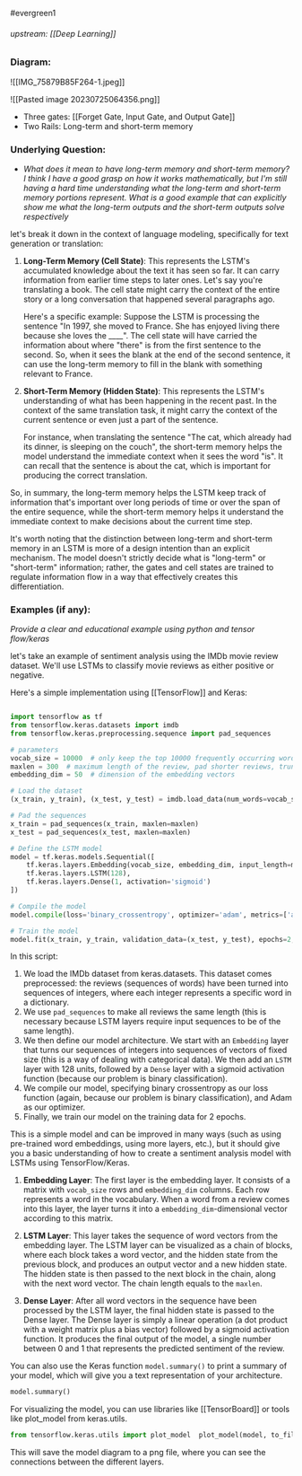 #evergreen1 
###### upstream: [[Deep Learning]]

### Diagram:
![[IMG_75879B85F264-1.jpeg]]

![[Pasted image 20230725064356.png]]
- Three gates: [[Forget Gate, Input Gate, and Output Gate]]
- Two Rails: Long-term and short-term memory 

### Underlying Question: 
- *What does it mean to have long-term memory and short-term memory? I think I have a good grasp on how it works mathematically, but I'm still having a hard time understanding what the long-term and short-term memory portions represent. What is a good example that can explicitly show me what the long-term outputs and the short-term outputs solve respectively*

let's break it down in the context of language modeling, specifically for text generation or translation:

1.  **Long-Term Memory (Cell State)**: This represents the LSTM's accumulated knowledge about the text it has seen so far. It can carry information from earlier time steps to later ones. Let's say you're translating a book. The cell state might carry the context of the entire story or a long conversation that happened several paragraphs ago.
    
    Here's a specific example: Suppose the LSTM is processing the sentence "In 1997, she moved to France. She has enjoyed living there because she loves the ____". The cell state will have carried the information about where "there" is from the first sentence to the second. So, when it sees the blank at the end of the second sentence, it can use the long-term memory to fill in the blank with something relevant to France.
    
2.  **Short-Term Memory (Hidden State)**: This represents the LSTM's understanding of what has been happening in the recent past. In the context of the same translation task, it might carry the context of the current sentence or even just a part of the sentence.
    
    For instance, when translating the sentence "The cat, which already had its dinner, is sleeping on the couch", the short-term memory helps the model understand the immediate context when it sees the word "is". It can recall that the sentence is about the cat, which is important for producing the correct translation.
    

So, in summary, the long-term memory helps the LSTM keep track of information that's important over long periods of time or over the span of the entire sequence, while the short-term memory helps it understand the immediate context to make decisions about the current time step.

It's worth noting that the distinction between long-term and short-term memory in an LSTM is more of a design intention than an explicit mechanism. The model doesn't strictly decide what is "long-term" or "short-term" information; rather, the gates and cell states are trained to regulate information flow in a way that effectively creates this differentiation.

### Examples (if any): 

*Provide a clear and educational example using python and tensor flow/keras*

let's take an example of sentiment analysis using the IMDb movie review dataset. We'll use LSTMs to classify movie reviews as either positive or negative.

Here's a simple implementation using [[TensorFlow]] and Keras:

```python 

import tensorflow as tf
from tensorflow.keras.datasets import imdb
from tensorflow.keras.preprocessing.sequence import pad_sequences

# parameters
vocab_size = 10000  # only keep the top 10000 frequently occurring words
maxlen = 300  # maximum length of the review, pad shorter reviews, truncate longer ones
embedding_dim = 50  # dimension of the embedding vectors

# Load the dataset
(x_train, y_train), (x_test, y_test) = imdb.load_data(num_words=vocab_size)

# Pad the sequences
x_train = pad_sequences(x_train, maxlen=maxlen)
x_test = pad_sequences(x_test, maxlen=maxlen)

# Define the LSTM model
model = tf.keras.models.Sequential([
    tf.keras.layers.Embedding(vocab_size, embedding_dim, input_length=maxlen),
    tf.keras.layers.LSTM(128),
    tf.keras.layers.Dense(1, activation='sigmoid')
])

# Compile the model
model.compile(loss='binary_crossentropy', optimizer='adam', metrics=['accuracy'])

# Train the model
model.fit(x_train, y_train, validation_data=(x_test, y_test), epochs=2, batch_size=64)

```

In this script:

1.  We load the IMDb dataset from keras.datasets. This dataset comes preprocessed: the reviews (sequences of words) have been turned into sequences of integers, where each integer represents a specific word in a dictionary.
2.  We use `pad_sequences` to make all reviews the same length (this is necessary because LSTM layers require input sequences to be of the same length).
3.  We then define our model architecture. We start with an `Embedding` layer that turns our sequences of integers into sequences of vectors of fixed size (this is a way of dealing with categorical data). We then add an `LSTM` layer with 128 units, followed by a `Dense` layer with a sigmoid activation function (because our problem is binary classification).
4.  We compile our model, specifying binary crossentropy as our loss function (again, because our problem is binary classification), and Adam as our optimizer.
5.  Finally, we train our model on the training data for 2 epochs.

This is a simple model and can be improved in many ways (such as using pre-trained word embeddings, using more layers, etc.), but it should give you a basic understanding of how to create a sentiment analysis model with LSTMs using TensorFlow/Keras.

1.  **Embedding Layer**: The first layer is the embedding layer. It consists of a matrix with `vocab_size` rows and `embedding_dim` columns. Each row represents a word in the vocabulary. When a word from a review comes into this layer, the layer turns it into a `embedding_dim`-dimensional vector according to this matrix.
    
2.  **LSTM Layer**: This layer takes the sequence of word vectors from the embedding layer. The LSTM layer can be visualized as a chain of blocks, where each block takes a word vector, and the hidden state from the previous block, and produces an output vector and a new hidden state. The hidden state is then passed to the next block in the chain, along with the next word vector. The chain length equals to the `maxlen`.
    
3.  **Dense Layer**: After all word vectors in the sequence have been processed by the LSTM layer, the final hidden state is passed to the Dense layer. The Dense layer is simply a linear operation (a dot product with a weight matrix plus a bias vector) followed by a sigmoid activation function. It produces the final output of the model, a single number between 0 and 1 that represents the predicted sentiment of the review.
    

You can also use the Keras function `model.summary()` to print a summary of your model, which will give you a text representation of your architecture.

```python
model.summary()
```

For visualizing the model, you can use libraries like [[TensorBoard]] or tools like plot_model from keras.utils.


```python
from tensorflow.keras.utils import plot_model  plot_model(model, to_file='model.png')
```

This will save the model diagram to a png file, where you can see the connections between the different layers.